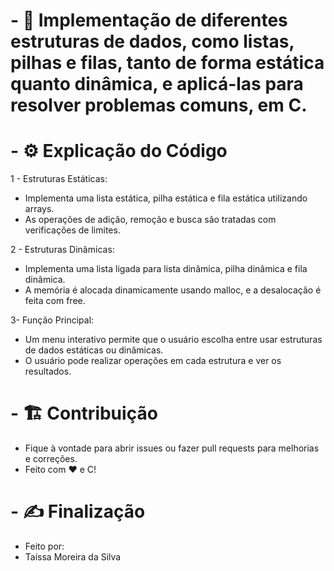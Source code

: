 # - 📖 Implementação de diferentes estruturas de dados, como listas, pilhas e filas, tanto de forma estática quanto dinâmica, e aplicá-las para resolver problemas comuns, em C.

# - ⚙ Explicação do Código
1 - Estruturas Estáticas:
- Implementa uma lista estática, pilha estática e fila estática utilizando arrays.
- As operações de adição, remoção e busca são tratadas com verificações de limites.
  
2 - Estruturas Dinâmicas:
- Implementa uma lista ligada para lista dinâmica, pilha dinâmica e fila dinâmica.
- A memória é alocada dinamicamente usando malloc, e a desalocação é feita com free.

3- Função Principal:
- Um menu interativo permite que o usuário escolha entre usar estruturas de dados estáticas ou dinâmicas.
- O usuário pode realizar operações em cada estrutura e ver os resultados.

# - 🏗️ Contribuição
- Fique à vontade para abrir issues ou fazer pull requests para melhorias e correções.
- Feito com ❤️ e C!

# - ✍ Finalização
- Feito por:
- Taíssa Moreira da Silva
